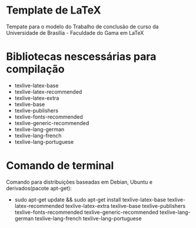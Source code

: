 Template de LaTeX
=================

Tempate para o modelo do Trabalho de conclusão de curso da Universidade de Brasília - Faculdade do Gama em LaTeX

Bibliotecas nescessárias para compilação
========================================

- texlive-latex-base
- texlive-latex-recommended
- texlive-latex-extra
- texlive-base
- texlive-publishers
- texlive-fonts-recommended
- texlive-generic-recommended
- texlive-lang-german
- texlive-lang-french
- texlive-lang-portuguese

Comando de terminal
===================

Comando para distribuições baseadas em Debian, Ubuntu e derivados(pacote apt-get):

- sudo apt-get update && sudo apt-get install texlive-latex-base texlive-latex-recommended texlive-latex-extra texlive-base texlive-publishers texlive-fonts-recommended texlive-generic-recommended texlive-lang-german texlive-lang-french texlive-lang-portuguese
